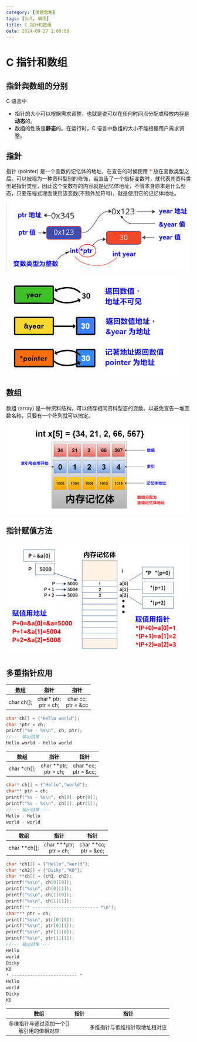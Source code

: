 ```yaml
---
category: [積體電路]
tags: [IoT, 编程]
title: C 指针和数组
date: 2024-09-27 1:00:00
---
```


<style>
  table {
    width: 100%
    }
  td {
    vertical-align: center;
    text-align: center;
  }
  table.inputT{
    margin: 10px;
    width: auto;
    margin-left: auto;
    margin-right: auto;
    border: none;
  }
  input{
    text-align: center;
    padding: 0px 10px;
  }
  iframe{
    width: 100%;
    display: block;
    border-style:none;
  }
</style>


# C 指针和数组

## 指針與数组的分别

C 语言中
- 指针的大小可以根据需求调整，也就是说可以在任何时间点分配或释放内存是**动态**的。
- 数组的性质是**静态**的。在运行时，C 语言中数组的大小不能根据用户需求调整。

## 指針

指针 (pointer) 是一个变数的记忆体的地址，在宣告的时候使用 <font color="#FF1000">*</font> 放在变数类型之后。可以被视为一种资料型别的修饰，若宣告了一个指标变数时，就代表其资料类型是指針类型，因此这个变数存的内容就是记忆体地址，不管本身原本是什么型态，只要在程式理面使用该变数(不额外加符号)，就是使用它的记忆体地址。

![Alt c pointer](../assets/img/esp/cpointer.png)

![Alt pointer](../assets/img/esp/pointer.png)

## 数组

数组 (array) 是一种资料结构，可以储存相同资料型态的变数。以避免宣告一堆变数名称，只要有一个阵列就可以搞定。

![Alt c array](../assets/img/esp/carray.png)

## 指针赋值方法

![Alt init](../assets/img/esp/initpointer.png)

## 多重指针应用


|数组|指针|指针|
|:---:|:---:|:---:|
|char ch[];|char* ptr;<br/>ptr = ch;|char cc;<br/>ptr = &cc|


```c
char ch[] = {"Hello world"};
char *ptr = ch;
printf("%s - %s\n", ch, ptr);
//--- 输出结果 ---
Hello world - Hello world
```


|数组|指针|指针|
|:---:|:---:|:---:|
|char *ch[];|char **ptr;<br/>ptr = ch;|char *cc;<br/>ptr = &cc;|


```c
char* ch[] = {"Hello","world"};
char** ptr = ch;
printf("%s - %s\n", ch[0], ptr[0]);
printf("%s - %s\n", ch[1], ptr[1]);
//--- 输出结果 ---
Hello - Hello
world - world
```


|数组|指针|指针|
|:---:|:---:|:---:|
|char  **ch[];|char ***ptr;<br/>ptr = ch;|char **cc;<br/>ptr = &cc;|



```c
char *ch1[] = {"Hello","world"};
char *ch2[] = {"Dicky","KO"};
char **ch[] = {ch1, ch2};
printf("%s\n", ch[0][0]);
printf("%s\n", ch[0][1]);
printf("%s\n", ch[1][0]);
printf("%s\n", ch[1][1]);
printf("* ------------------------- *\n");
char*** ptr = ch;
printf("%s\n", ptr[0][0]);
printf("%s\n", ptr[0][1]);
printf("%s\n", ptr[1][0]);
printf("%s\n", ptr[1][1]);
//--- 输出结果 ---
Hello
world
Dicky
KO
* ------------------------- *
Hello
world
Dicky
KO
```

|数组|指针|指针|
|:---:|:---:|:---:|
|多维指针与通过添加一个[]<br/>解引用的值相对应||多维指针与低维指针取地址相对应|